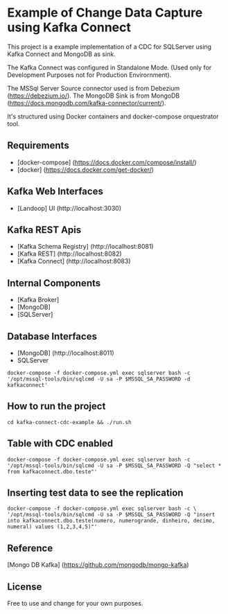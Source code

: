 # Example of Change Data Capture using Kafka Connect

This project is a example implementation of a CDC for SQLServer using Kafka Connect and MongoDB as sink.

The Kafka Connect was configured in Standalone Mode. (Used only for Development Purposes not for Production Envirornment).

The MSSql Server Source connector used is from Debezium (https://debezium.io/). 
The MongoDB Sink is from MongoDB (https://docs.mongodb.com/kafka-connector/current/).

It's structured using Docker containers and docker-compose orquestrator tool.

## Requirements
- [docker-compose] (https://docs.docker.com/compose/install/)
- [docker] (https://docs.docker.com/get-docker/)

## Kafka Web Interfaces 
- [Landoop] UI (http://localhost:3030)

## Kafka REST Apis
- [Kafka Schema Registry] (http://localhost:8081)
- [Kafka REST] (http://localhost:8082)
- [Kafka Connect] (http://localhost:8083)

## Internal Components
- [Kafka Broker] 
- [MongoDB]   
- [SQLServer]

## Database Interfaces

- [MongoDB] (http://localhost:8011)
- SQLServer

```
docker-compose -f docker-compose.yml exec sqlserver bash -c '/opt/mssql-tools/bin/sqlcmd -U sa -P $MSSQL_SA_PASSWORD -d kafkaconnect'

```

## How to run the project

```
cd kafka-connect-cdc-example && ./run.sh

```

## Table with CDC enabled
```
docker-compose -f docker-compose.yml exec sqlserver bash -c '/opt/mssql-tools/bin/sqlcmd -U sa -P $MSSQL_SA_PASSWORD -Q "select * from kafkaconnect.dbo.teste"'

```

## Inserting test data to see the replication

```
docker-compose -f docker-compose.yml exec sqlserver bash -c \
'/opt/mssql-tools/bin/sqlcmd -U sa -P $MSSQL_SA_PASSWORD -Q "insert into kafkaconnect.dbo.teste(numero, numerogrande, dinheiro, decimo, numeral) values (1,2,3,4,5)"'

```




## Reference

[Mongo DB Kafka] (https://github.com/mongodb/mongo-kafka)

## License
Free to use and change for your own purposes.
